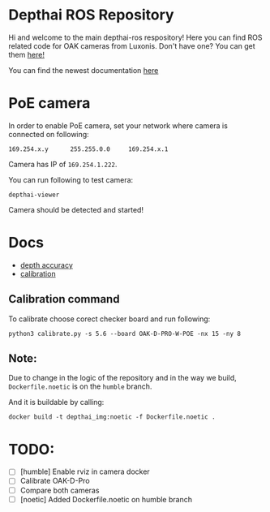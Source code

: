 # Depthai ROS Repository
Hi and welcome to the main depthai-ros respository! Here you can find ROS related code for OAK cameras from Luxonis. Don't have one? You can get them [here!](https://shop.luxonis.com/)

You can find the newest documentation [here](https://docs-beta.luxonis.com/software/ros/depthai-ros/intro/)


# PoE camera

In order to enable PoE camera, set your network where camera is connected on following: 

```
169.254.x.y      255.255.0.0     169.254.x.1
```

Camera has IP of `169.254.1.222`. 

You can run following to test camera: 

```
depthai-viewer
```

Camera should be detected and started!

# Docs

* [depth accuracy](https://docs.luxonis.com/hardware/platform/depth/depth-accuracy/#Depth%20Accuracy-Measurement%20setup)
* [calibration](https://docs.luxonis.com/hardware/platform/depth/calibration/)

## Calibration command 

To calibrate choose corect checker board and run following: 
```
python3 calibrate.py -s 5.6 --board OAK-D-PRO-W-POE -nx 15 -ny 8
```
## Note: 

Due to change in the logic of the repository and in the way we build, 
`Dockerfile.noetic` is on the `humble` branch. 

And it is buildable by calling: 

```
docker build -t depthai_img:noetic -f Dockerfile.noetic .
```

# TODO: 

- [ ] [humble] Enable rviz in camera docker 
- [ ] Calibrate OAK-D-Pro 
- [ ] Compare both cameras
- [ ] [noetic] Added Dockerfile.noetic on humble branch
